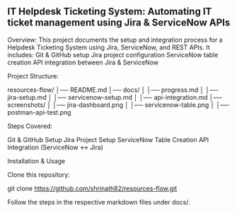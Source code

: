 ## IT Helpdesk Ticketing System: Automating IT ticket management using Jira & ServiceNow APIs

Overview: This project documents the setup and integration process for a Helpdesk Ticketing System using Jira, ServiceNow, and REST APIs. It includes:
Git & GitHub setup
Jira project configuration
ServiceNow table creation
API integration between Jira & ServiceNow

Project Structure:

resources-flow/
│── README.md
│── docs/
│   │── progress.md
│   │── jira-setup.md
│   │── servicenow-setup.md
│   │── api-integration.md
│── screenshots/
│   │── jira-dashboard.png
│   │── servicenow-table.png
│   │── postman-api-test.png

Steps Covered:

Git & GitHub Setup
Jira Project Setup
ServiceNow Table Creation
API Integration (ServiceNow ↔ Jira)

Installation & Usage

Clone this repository:

git clone https://github.com/shrinath82/resources-flow.git

Follow the steps in the respective markdown files under docs/.
